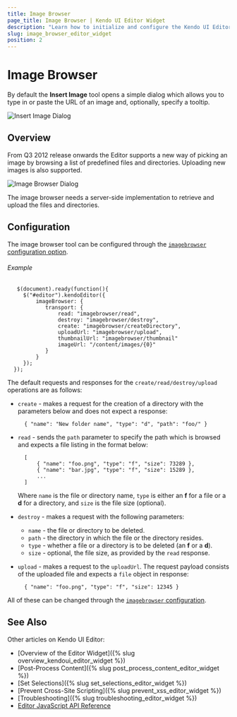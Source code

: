 ```yaml
---
title: Image Browser
page_title: Image Browser | Kendo UI Editor Widget
description: "Learn how to initialize and configure the Kendo UI Editor widget."
slug: image_browser_editor_widget
position: 2
---
```


# Image Browser

By default the **Insert Image** tool opens a simple dialog which allows you to type in or paste the URL of an image and, optionally, specify a tooltip.

![Insert Image Dialog](/controls/editors/editor/editor-insert-image.png)

## Overview

From Q3 2012 release onwards the Editor supports a new way of picking an image by browsing a list of predefined files and directories. Uploading new images is also supported.

![Image Browser Dialog](/controls/editors/editor/editor-image-browser.png)

The image browser needs a server-side implementation to retrieve and upload the files and directories.

## Configuration

The image browser tool can be configured through the [`imagebrowser` configuration option](/api/javascript/ui/editor#configuration-imageBrowser).

###### Example

       $(document).ready(function(){
         $("#editor").kendoEditor({
             imageBrowser: {
                transport: {
                    read: "imagebrowser/read",
                    destroy: "imagebrowser/destroy",
                    create: "imagebrowser/createDirectory",
                    uploadUrl: "imagebrowser/upload",
                    thumbnailUrl: "imagebrowser/thumbnail"
                    imageUrl: "/content/images/{0}"
                }
             }
         });
      });

The default requests and responses for the `create/read/destroy/upload` operations are as follows:

- `create` - makes a request for the creation of a directory with the parameters below and does not expect a response:

        { "name": "New folder name", "type": "d", "path": "foo/" }

- `read` - sends the `path` parameter to specify the path which is browsed and expects a file listing in the format below:

        [
            { "name": "foo.png", "type": "f", "size": 73289 },
            { "name": "bar.jpg", "type": "f", "size": 15289 },
            ...
        ]

    Where `name` is the file or directory name, `type` is either an **f** for a file or a **d** for a directory, and `size` is the file size (optional).

- `destroy` - makes a request with the following parameters:

    - `name` - the file or directory to be deleted.
    - `path` - the directory in which the file or the directory resides.
    - `type` - whether a file or a directory is to be deleted (an **f** or a **d**).
    - `size` - optional, the file size, as provided by the `read` response.

- `upload` - makes a request to the `uploadUrl`. The request payload consists of the uploaded file and expects a `file` object in response:

        { "name": "foo.png", "type": "f", "size": 12345 }

All of these can be changed through the [`imagebrowser` configuration](/api/javascript/ui/editor#configuration-imageBrowser).

## See Also

Other articles on Kendo UI Editor:

* [Overview of the Editor Widget]({% slug overview_kendoui_editor_widget %})
* [Post-Process Content]({% slug post_process_content_editor_widget %})
* [Set Selections]({% slug set_selections_editor_widget %})
* [Prevent Cross-Site Scripting]({% slug prevent_xss_editor_widget %})
* [Troubleshooting]({% slug troubleshooting_editor_widget %})
* [Editor JavaScript API Reference](/api/javascript/ui/editor)
